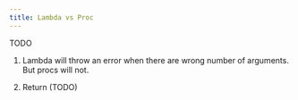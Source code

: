 ```yaml
---
title: Lambda vs Proc
---
```


TODO

1. Lambda will throw an error when there are wrong number of arguments. But procs will not.

2. Return (TODO)